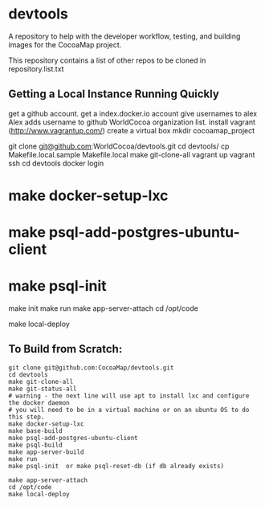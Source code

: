 devtools
========

A repository to help with the developer workflow, testing, and building images for the CocoaMap project.

This repository contains a list of other repos to be cloned in repository.list.txt


Getting a Local Instance Running Quickly
----------------------------------------


get a github account.
get a index.docker.io account
give usernames to alex
Alex adds username to github WorldCocoa organization list.
install vagrant  (http://www.vagrantup.com/)
create a virtual box
mkdir cocoamap_project

git clone git@github.com:WorldCocoa/devtools.git
cd devtools/
cp Makefile.local.sample Makefile.local
make git-clone-all
vagrant up
vagrant ssh
cd devtools
docker login

# make docker-setup-lxc
# make psql-add-postgres-ubuntu-client
# make psql-init

make init
make run
make app-server-attach
cd /opt/code

make local-deploy




To Build from Scratch: 
----------------------

    git clone git@github.com:CocoaMap/devtools.git
    cd devtools
    make git-clone-all
    make git-status-all
    # warning - the next line will use apt to install lxc and configure the docker daemon
    # you will need to be in a virtual machine or on an ubuntu OS to do this step.
    make docker-setup-lxc
    make base-build
    make psql-add-postgres-ubuntu-client
    make psql-build
    make app-server-build
    make run
    make psql-init  or make psql-reset-db (if db already exists)

    make app-server-attach
    cd /opt/code
    make local-deploy
